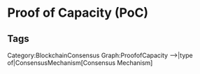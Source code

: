 # Proof of Capacity (PoC)

## Tags

Category:BlockchainConsensus
Graph:ProofofCapacity -->|type of|ConsensusMechanism[Consensus Mechanism]
